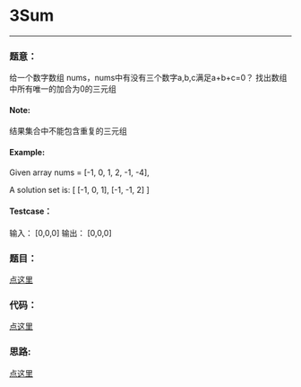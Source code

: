 #	3Sum
---

### 题意：
给一个数字数组 nums，nums中有没有三个数字a,b,c满足a+b+c=0？
找出数组中所有唯一的加合为0的三元组

#### Note:
结果集合中不能包含重复的三元组

#### Example:
Given array nums = [-1, 0, 1, 2, -1, -4],

A solution set is:
[
  [-1, 0, 1],
  [-1, -1, 2]
]

#### Testcase：
输入：
[0,0,0]
输出：
[0,0,0]

### 题目：
<a href="https://leetcode.com/problems/3sum/" target="_blank">点这里</a>

### 代码：
<a href="./3Sum.js">点这里</a>

### 思路:
<a href="./tips.md">点这里</a>